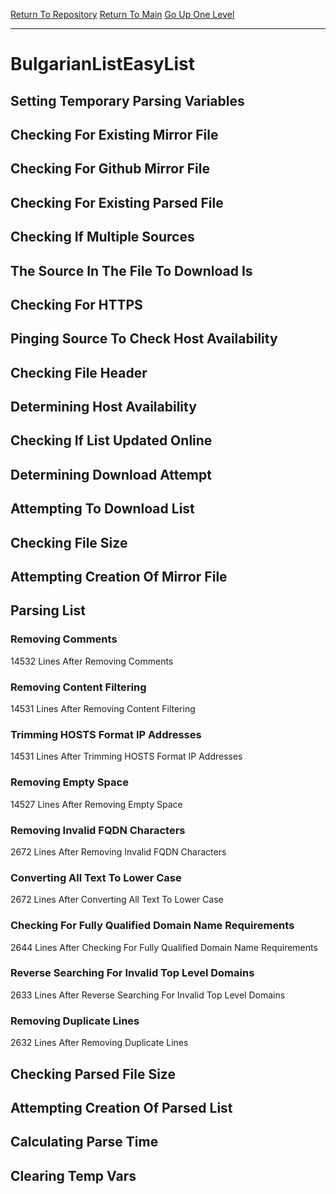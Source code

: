 [Return To Repository](https://github.com/deathbybandaid/piholeparser/)
[Return To Main](https://github.com/deathbybandaid/piholeparser/blob/master/RecentRunLogs/Mainlog.md)
[Go Up One Level](https://github.com/deathbybandaid/piholeparser/blob/master/RecentRunLogs/TopLevelScripts/30-Processing-External-Blacklists.md)
____________________________________
# BulgarianListEasyList
## Setting Temporary Parsing Variables
## Checking For Existing Mirror File
## Checking For Github Mirror File
## Checking For Existing Parsed File
## Checking If Multiple Sources
## The Source In The File To Download Is
## Checking For HTTPS
## Pinging Source To Check Host Availability
## Checking File Header
## Determining Host Availability
## Checking If List Updated Online
## Determining Download Attempt
## Attempting To Download List
## Checking File Size
## Attempting Creation Of Mirror File
## Parsing List
### Removing Comments
14532 Lines After Removing Comments
### Removing Content Filtering
14531 Lines After Removing Content Filtering
### Trimming HOSTS Format IP Addresses
14531 Lines After Trimming HOSTS Format IP Addresses
### Removing Empty Space
14527 Lines After Removing Empty Space
### Removing Invalid FQDN Characters
2672 Lines After Removing Invalid FQDN Characters
### Converting All Text To Lower Case
2672 Lines After Converting All Text To Lower Case
### Checking For Fully Qualified Domain Name Requirements
2644 Lines After Checking For Fully Qualified Domain Name Requirements
### Reverse Searching For Invalid Top Level Domains
2633 Lines After Reverse Searching For Invalid Top Level Domains
### Removing Duplicate Lines
2632 Lines After Removing Duplicate Lines
## Checking Parsed File Size
## Attempting Creation Of Parsed List
## Calculating Parse Time
## Clearing Temp Vars
